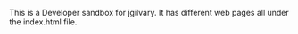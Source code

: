 This is a Developer sandbox for jgilvary.  It has different web pages all under the index.html file. 
